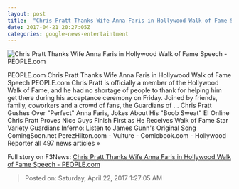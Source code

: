 ```yaml
---
layout: post
title:  "Chris Pratt Thanks Wife Anna Faris in Hollywood Walk of Fame Speech - PEOPLE.com"
date: 2017-04-21 20:27:05Z
categories: google-news-entertaintment
---
```


![Chris Pratt Thanks Wife Anna Faris in Hollywood Walk of Fame Speech - PEOPLE.com](http://i1.wp.com/peopledotcom.files.wordpress.com/2017/04/chris-pratt-1.jpg?crop=30px%2C0px%2C1940px%2C1455px&resize=660%2C495&ssl=1)

PEOPLE.com Chris Pratt Thanks Wife Anna Faris in Hollywood Walk of Fame Speech PEOPLE.com Chris Pratt is officially a member of the Hollywood Walk of Fame, and he had no shortage of people to thank for helping him get there during his acceptance ceremony on Friday. Joined by friends, family, coworkers and a crowd of fans, the Guardians of ... Chris Pratt Gushes Over "Perfect" Anna Faris, Jokes About His "Boob Sweat" E! Online Chris Pratt Proves Nice Guys Finish First as He Receives Walk of Fame Star Variety Guardians Inferno: Listen to James Gunn's Original Song ComingSoon.net PerezHilton.com - Vulture - Comicbook.com - Hollywood Reporter all 497 news articles »


Full story on F3News: [Chris Pratt Thanks Wife Anna Faris in Hollywood Walk of Fame Speech - PEOPLE.com](http://www.f3nws.com/n/2C3zKE)

> Posted on: Saturday, April 22, 2017 1:27:05 AM
